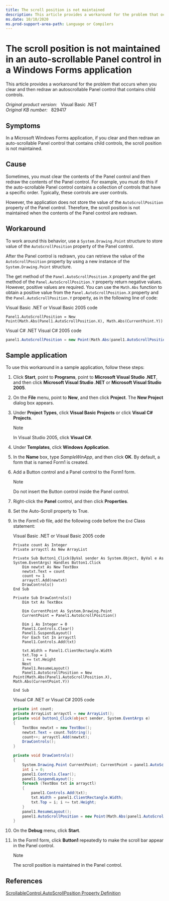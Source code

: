 ```yaml
---
title: The scroll position is not maintained
description: This article provides a workaround for the problem that occurs when you clear and then redraw an auto-scrollable Panel control that contains child controls.
ms.date: 10/10/2020
ms.prod-support-area-path: Language or Compilers
---
```

# The scroll position is not maintained in an auto-scrollable Panel control in a Windows Forms application

This article provides a workaround for the problem that occurs when you clear and then redraw an autoscrollable Panel control that contains child controls.

_Original product version:_ &nbsp; Visual Basic .NET  
_Original KB number:_ &nbsp; 829417

## Symptoms

In a Microsoft Windows Forms application, if you clear and then redraw an auto-scrollable Panel control that contains child controls, the scroll position is not maintained.

## Cause

Sometimes, you must clear the contents of the Panel control and then redraw the contents of the Panel control. For example, you must do this if the auto-scrollable Panel control contains a collection of controls that have a specific order. Typically, these controls are user controls.

However, the application does not store the value of the `AutoScrollPosition` property of the Panel control. Therefore, the scroll position is not maintained when the contents of the Panel control are redrawn.

## Workaround

To work around this behavior, use a `System.Drawing.Point` structure to store value of the `AutoScrollPosition` property of the Panel control.

After the Panel control is redrawn, you can retrieve the value of the `AutoScrollPosition` property by using a new instance of the `System.Drawing.Point` structure.

The get method of the `Panel.AutoScrollPosition.X` property and the get method of the `Panel.AutoScrollPosition.Y` property return negative values. However, positive values are required. You can use the `Math.Abs` function to obtain a positive value from the `Panel.AutoScrollPosition.X` property and the `Panel.AutoScrollPosition.Y` property, as in the following line of code:

Visual Basic .NET or Visual Basic 2005 code

```vbnet
Panel1.AutoScrollPosition = New Point(Math.Abs(Panel1.AutoScrollPosition.X), Math.Abs(CurrentPoint.Y))
```

Visual C# .NET Visual C# 2005 code

```csharp
panel1.AutoScrollPosition = new Point(Math.Abs(panel1.AutoScrollPosition.X), Math.Abs(CurrentPoint.Y));
```

## Sample application

To use this workaround in a sample application, follow these steps:

1. Click **Start**, point to **Programs**, point to **Microsoft Visual Studio .NET**, and then click **Microsoft Visual Studio .NET** or **Microsoft Visual Studio 2005**.
2. On the **File** menu, point to **New**, and then click **Project**. The **New Project** dialog box appears.
3. Under **Project Types**, click **Visual Basic Projects** or click **Visual C# Projects**.

   > [!NOTE]
   > In Visual Studio 2005, click **Visual C#**.

4. Under **Templates**, click **Windows Application**.
5. In the **Name** box, type *SampleWinApp*, and then click **OK**. By default, a form that is named Form1 is created.
6. Add a Button control and a Panel control to the Form1 form.

   > [!NOTE]
   > Do not insert the Button control inside the Panel control.

7. Right-click the **Panel** control, and then click **Properties**.
8. Set the Auto-Scroll property to True.
9. In the *Form1.vb* file, add the following code before the `End` Class statement:

    Visual Basic .NET or Visual Basic 2005 code

    ```vbnet
    Private count As Integer
    Private arrayctl As New ArrayList

    Private Sub Button1_Click(ByVal sender As System.Object, ByVal e As System.EventArgs) Handles Button1.Click
        Dim newtxt As New TextBox
        newtxt.Text = count
        count += 1
        arrayctl.Add(newtxt)
        DrawControls()
    End Sub

    Private Sub DrawControls()
        Dim txt As TextBox

        Dim CurrentPoint As System.Drawing.Point
        CurrentPoint = Panel1.AutoScrollPosition()

        Dim i As Integer = 0
        Panel1.Controls.Clear()
        Panel1.SuspendLayout()
        For Each txt In arrayctl
        Panel1.Controls.Add(txt)

        txt.Width = Panel1.ClientRectangle.Width
        txt.Top = i
        i += txt.Height
        Next
        Panel1.ResumeLayout()
        Panel1.AutoScrollPosition = New Point(Math.Abs(Panel1.AutoScrollPosition.X), Math.Abs(CurrentPoint.Y))

    End Sub
    ```

    Visual C# .NET or Visual C# 2005 code

    ```csharp
    private int count;
    private ArrayList arrayctl = new ArrayList();
    private void button1_Click(object sender, System.EventArgs e)
    {
        TextBox newtxt = new TextBox();
        newtxt.Text = count.ToString();
        count++; arrayctl.Add(newtxt);
        DrawControls();
    }

    private void DrawControls()
    {
        System.Drawing.Point CurrentPoint; CurrentPoint = panel1.AutoScrollPosition;
        int i = 0;
        panel1.Controls.Clear();
        panel1.SuspendLayout();
        foreach (TextBox txt in arrayctl)
        {
            panel1.Controls.Add(txt);
            txt.Width = panel1.ClientRectangle.Width;
            txt.Top = i; i += txt.Height;
        }
        panel1.ResumeLayout();
        panel1.AutoScrollPosition = new Point(Math.Abs(panel1.AutoScrollPosition.X), Math.Abs(CurrentPoint.Y));
    }
    ```

10. On the **Debug** menu, click **Start**.
11. In the Form1 form, click **Button1** repeatedly to make the scroll bar appear in the Panel control.

    > [!NOTE]
    > The scroll position is maintained in the Panel control.

## References

[ScrollableControl.AutoScrollPosition Property Definition](/dotnet/api/system.windows.forms.scrollablecontrol.autoscrollposition)
